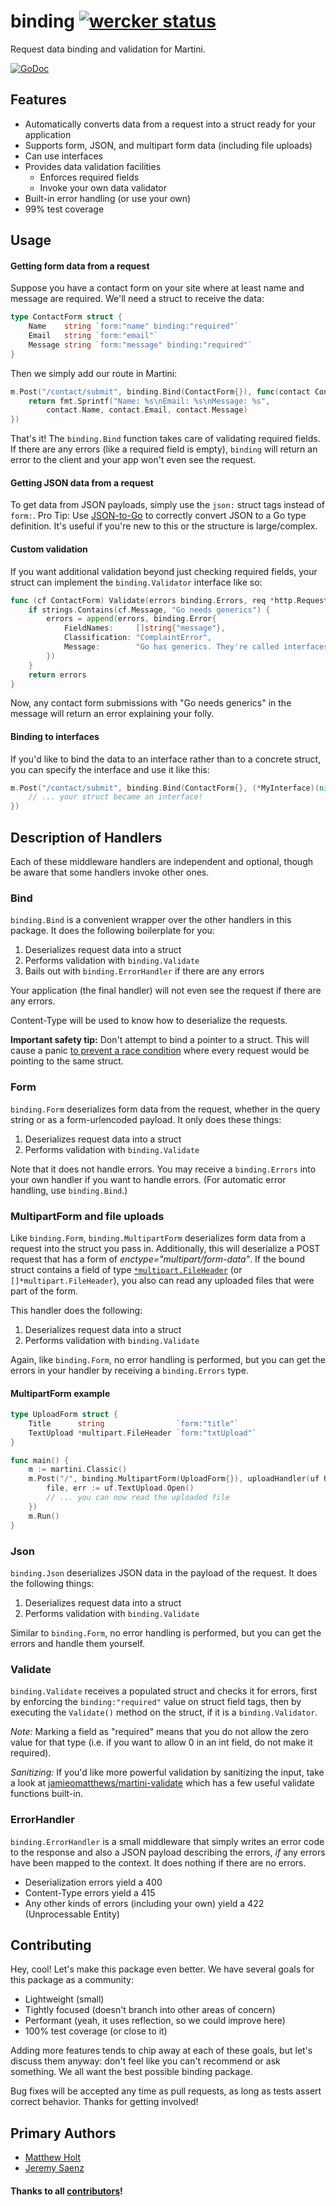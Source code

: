# binding [![wercker status](https://app.wercker.com/status/f00480949f8a4e4130557f802c5b5b6b "wercker status")](https://app.wercker.com/project/bykey/f00480949f8a4e4130557f802c5b5b6b)

Request data binding and validation for Martini.

[![GoDoc](https://godoc.org/github.com/martini-contrib/binding?status.png)](https://godoc.org/github.com/martini-contrib/binding)

## Features

 - Automatically converts data from a request into a struct ready for your application
 - Supports form, JSON, and multipart form data (including file uploads)
 - Can use interfaces
 - Provides data validation facilities
 	- Enforces required fields
 	- Invoke your own data validator
 - Built-in error handling (or use your own)
 - 99% test coverage


## Usage

#### Getting form data from a request

Suppose you have a contact form on your site where at least name and message are required. We'll need a struct to receive the data:

```go
type ContactForm struct {
	Name    string `form:"name" binding:"required"`
	Email   string `form:"email"`
	Message string `form:"message" binding:"required"`
}
```

Then we simply add our route in Martini:

```go
m.Post("/contact/submit", binding.Bind(ContactForm{}), func(contact ContactForm) string {
	return fmt.Sprintf("Name: %s\nEmail: %s\nMessage: %s",
		contact.Name, contact.Email, contact.Message)
})
```

That's it! The `binding.Bind` function takes care of validating required fields. If there are any errors (like a required field is empty), `binding` will return an error to the client and your app won't even see the request.



#### Getting JSON data from a request

To get data from JSON payloads, simply use the `json:` struct tags instead of `form:`. Pro Tip: Use [JSON-to-Go](http://mholt.github.io/json-to-go/) to correctly convert JSON to a Go type definition. It's useful if you're new to this or the structure is large/complex.



#### Custom validation

If you want additional validation beyond just checking required fields, your struct can implement the `binding.Validator` interface like so:

```go
func (cf ContactForm) Validate(errors binding.Errors, req *http.Request) binding.Errors {
	if strings.Contains(cf.Message, "Go needs generics") {
		errors = append(errors, binding.Error{
			FieldNames:     []string{"message"},
			Classification: "ComplaintError",
			Message:        "Go has generics. They're called interfaces.",
		})
	}
	return errors
}
```

Now, any contact form submissions with "Go needs generics" in the message will return an error explaining your folly.


#### Binding to interfaces

If you'd like to bind the data to an interface rather than to a concrete struct, you can specify the interface and use it like this:

```go
m.Post("/contact/submit", binding.Bind(ContactForm{}, (*MyInterface)(nil)), func(contact MyInterface) {
	// ... your struct became an interface!
})
```



## Description of Handlers

Each of these middleware handlers are independent and optional, though be aware that some handlers invoke other ones.


### Bind

`binding.Bind` is a convenient wrapper over the other handlers in this package. It does the following boilerplate for you:

 1. Deserializes request data into a struct
 2. Performs validation with `binding.Validate`
 3. Bails out with `binding.ErrorHandler` if there are any errors

Your application (the final handler) will not even see the request if there are any errors.

Content-Type will be used to know how to deserialize the requests.

**Important safety tip:** Don't attempt to bind a pointer to a struct. This will cause a panic [to prevent a race condition](https://github.com/codegangsta/martini-contrib/pull/34#issuecomment-29683659) where every request would be pointing to the same struct.


### Form

`binding.Form` deserializes form data from the request, whether in the query string or as a form-urlencoded payload. It only does these things:

 1. Deserializes request data into a struct
 2. Performs validation with `binding.Validate`

Note that it does not handle errors. You may receive a `binding.Errors` into your own handler if you want to handle errors. (For automatic error handling, use `binding.Bind`.)



### MultipartForm and file uploads

Like `binding.Form`, `binding.MultipartForm` deserializes form data from a request into the struct you pass in. Additionally, this will deserialize a POST request that has a form of *enctype="multipart/form-data"*. If the bound struct contains a field of type [`*multipart.FileHeader`](http://golang.org/pkg/mime/multipart/#FileHeader) (or `[]*multipart.FileHeader`), you also can read any uploaded files that were part of the form.

This handler does the following:

 1. Deserializes request data into a struct
 2. Performs validation with `binding.Validate`

Again, like `binding.Form`, no error handling is performed, but you can get the errors in your handler by receiving a `binding.Errors` type.

#### MultipartForm example

```go
type UploadForm struct {
	Title      string                `form:"title"`
	TextUpload *multipart.FileHeader `form:"txtUpload"`
}

func main() {
	m := martini.Classic()
	m.Post("/", binding.MultipartForm(UploadForm{}), uploadHandler(uf UploadForm) string {
		file, err := uf.TextUpload.Open()
		// ... you can now read the uploaded file
	})
	m.Run()
}
```


### Json

`binding.Json` deserializes JSON data in the payload of the request. It does the following things:

 1. Deserializes request data into a struct
 2. Performs validation with `binding.Validate`

Similar to `binding.Form`, no error handling is performed, but you can get the errors and handle them yourself.



### Validate

`binding.Validate` receives a populated struct and checks it for errors, first by enforcing the `binding:"required"` value on struct field tags, then by executing the `Validate()` method on the struct, if it is a `binding.Validator`.

*Note:* Marking a field as "required" means that you do not allow the zero value for that type (i.e. if you want to allow 0 in an int field, do not make it required).

*Sanitizing:* If you'd like more powerful validation by sanitizing the input, take a look at [jamieomatthews/martini-validate](https://github.com/jamieomatthews/martini-validate) which has a few useful validate functions built-in.


### ErrorHandler

`binding.ErrorHandler` is a small middleware that simply writes an error code to the response and also a JSON payload describing the errors, *if* any errors have been mapped to the context. It does nothing if there are no errors.

 - Deserialization errors yield a 400
 - Content-Type errors yield a 415
 - Any other kinds of errors (including your own) yield a 422 (Unprocessable Entity)



## Contributing

Hey, cool! Let's make this package even better. We have several goals for this package as a community:

 - Lightweight (small)
 - Tightly focused (doesn't branch into other areas of concern)
 - Performant (yeah, it uses reflection, so we could improve here)
 - 100% test coverage (or close to it)

Adding more features tends to chip away at each of these goals, but let's discuss them anyway: don't feel like you can't recommend or ask something. We all want the best possible binding package.

Bug fixes will be accepted any time as pull requests, as long as tests assert correct behavior. Thanks for getting involved!


## Primary Authors

 - [Matthew Holt](https://github.com/mholt)
 - [Jeremy Saenz](https://github.com/codegangsta)


#### Thanks to all [contributors](https://github.com/martini-contrib/binding/graphs/contributors)!
